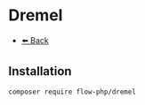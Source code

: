 # Dremel

- [⬅️️ Back](../../introduction.md)

## Installation

```
composer require flow-php/dremel
```
